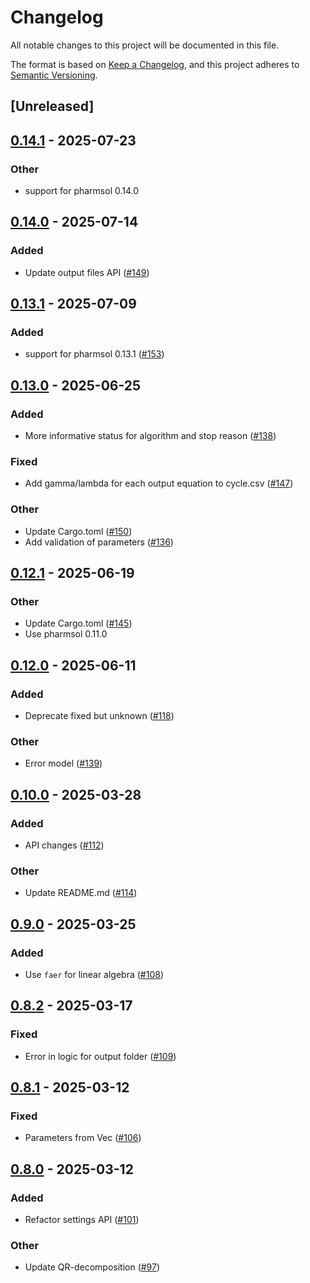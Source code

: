 # Changelog

All notable changes to this project will be documented in this file.

The format is based on [Keep a Changelog](https://keepachangelog.com/en/1.0.0/),
and this project adheres to [Semantic Versioning](https://semver.org/spec/v2.0.0.html).

## [Unreleased]

## [0.14.1](https://github.com/LAPKB/PMcore/compare/v0.14.0...v0.14.1) - 2025-07-23

### Other

- support for pharmsol 0.14.0

## [0.14.0](https://github.com/LAPKB/PMcore/compare/v0.13.1...v0.14.0) - 2025-07-14

### Added

- Update output files API ([#149](https://github.com/LAPKB/PMcore/pull/149))

## [0.13.1](https://github.com/LAPKB/PMcore/compare/v0.13.0...v0.13.1) - 2025-07-09

### Added

- support for pharmsol 0.13.1 ([#153](https://github.com/LAPKB/PMcore/pull/153))

## [0.13.0](https://github.com/LAPKB/PMcore/compare/v0.12.1...v0.13.0) - 2025-06-25

### Added

- More informative status for algorithm and stop reason ([#138](https://github.com/LAPKB/PMcore/pull/138))

### Fixed

- Add gamma/lambda for each output equation to cycle.csv ([#147](https://github.com/LAPKB/PMcore/pull/147))

### Other

- Update Cargo.toml ([#150](https://github.com/LAPKB/PMcore/pull/150))
- Add validation of parameters ([#136](https://github.com/LAPKB/PMcore/pull/136))

## [0.12.1](https://github.com/LAPKB/PMcore/compare/v0.12.0...v0.12.1) - 2025-06-19

### Other

- Update Cargo.toml ([#145](https://github.com/LAPKB/PMcore/pull/145))
- Use pharmsol 0.11.0

## [0.12.0](https://github.com/LAPKB/PMcore/compare/v0.11.0...v0.12.0) - 2025-06-11

### Added

- Deprecate fixed but unknown ([#118](https://github.com/LAPKB/PMcore/pull/118))

### Other

- Error model ([#139](https://github.com/LAPKB/PMcore/pull/139))

## [0.10.0](https://github.com/LAPKB/PMcore/compare/v0.9.0...v0.10.0) - 2025-03-28

### Added

- API changes ([#112](https://github.com/LAPKB/PMcore/pull/112))

### Other

- Update README.md ([#114](https://github.com/LAPKB/PMcore/pull/114))

## [0.9.0](https://github.com/LAPKB/PMcore/compare/v0.8.2...v0.9.0) - 2025-03-25

### Added

- Use `faer` for linear algebra ([#108](https://github.com/LAPKB/PMcore/pull/108))

## [0.8.2](https://github.com/LAPKB/PMcore/compare/v0.8.1...v0.8.2) - 2025-03-17

### Fixed

- Error in logic for output folder ([#109](https://github.com/LAPKB/PMcore/pull/109))

## [0.8.1](https://github.com/LAPKB/PMcore/compare/v0.8.0...v0.8.1) - 2025-03-12

### Fixed

- Parameters from Vec<Parameter> ([#106](https://github.com/LAPKB/PMcore/pull/106))

## [0.8.0](https://github.com/LAPKB/PMcore/compare/v0.7.6...v0.8.0) - 2025-03-12

### Added

- Refactor settings API ([#101](https://github.com/LAPKB/PMcore/pull/101))

### Other

- Update QR-decomposition ([#97](https://github.com/LAPKB/PMcore/pull/97))
